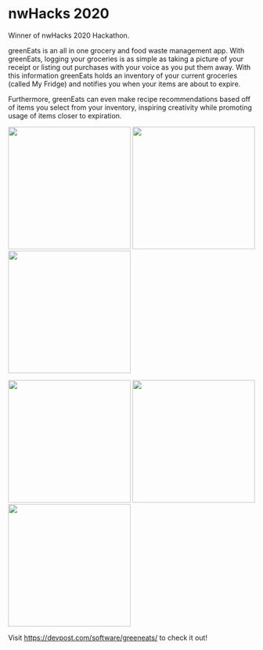 # nwHacks 2020
Winner of nwHacks 2020 Hackathon.

greenEats is an all in one grocery and food waste management app. With greenEats, logging your groceries is as simple as taking a picture of your receipt or listing out purchases with your voice as you put them away. With this information greenEats holds an inventory of your current groceries (called My Fridge) and notifies you when your items are about to expire. 

Furthermore, greenEats can even make recipe recommendations based off of items you select from your inventory, inspiring creativity while promoting usage of items closer to expiration.

<p float="left">
  <img src="https://challengepost-s3-challengepost.netdna-ssl.com/photos/production/software_photos/000/909/198/datas/original.png" width="250" />
  <img src="https://challengepost-s3-challengepost.netdna-ssl.com/photos/production/software_photos/000/909/200/datas/gallery.jpg" width="250" /> 
  <img src="https://challengepost-s3-challengepost.netdna-ssl.com/photos/production/software_photos/000/909/197/datas/gallery.jpg" width="250" />
  
</p>
<p float="left">
 <img src="https://challengepost-s3-challengepost.netdna-ssl.com/photos/production/software_photos/000/909/257/datas/gallery.jpg" width="250" /> 
  <img src="https://challengepost-s3-challengepost.netdna-ssl.com/photos/production/software_photos/000/909/199/datas/gallery.jpg" width="250" />
  <img src="https://challengepost-s3-challengepost.netdna-ssl.com/photos/production/software_photos/000/909/294/datas/gallery.jpg" width="250" />
  </p>


Visit https://devpost.com/software/greeneats/ to check it out!
